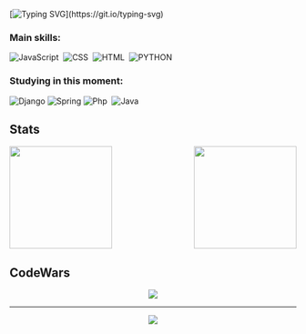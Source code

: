 [![Typing SVG](https://readme-typing-svg.herokuapp.com?font=Fira+Code&duration=2000&pause=100&color=FF006E&center=true&vCenter=true&width=1000&lines=My+name+is+Gabriel+Kist+Camargo;+and+I'm+19+years+old;Software+Engineering+student+;I'm+from+Brazil.;Welcome!)](https://git.io/typing-svg)

 ### Main skills:
![JavaScript](https://img.shields.io/badge/-JavaScript-0D1117?style=for-the-badge&logo=javascript&labelColor=0D1117)&nbsp;
![CSS](https://img.shields.io/badge/-CSS-0D1117?style=for-the-badge&logo=CSS3&logoColor=1572B6&labelColor=0D1117)&nbsp;
![HTML](https://img.shields.io/badge/HTML5-E34F26?style=for-the-badge&logo=html5&logoColor=white)&nbsp;
![PYTHON](https://img.shields.io/badge/Python-3776AB?style=for-the-badge&logo=python&logoColor=white)&nbsp;

### Studying in this moment:

![Django](https://img.shields.io/badge/django-%23092E20.svg?style=for-the-badge&logo=django&logoColor=white)
![Spring](https://img.shields.io/badge/spring-%236DB33F.svg?style=for-the-badge&logo=spring&logoColor=white)
![Php](https://img.shields.io/badge/-php-0D1117?style=for-the-badge&logo=php&logoColor=purple&labelColor=0D1117)&nbsp; 
![Java](https://img.shields.io/badge/java-%23ED8B00.svg?style=for-the-badge&logo=openjdk&logoColor=white)

## Stats

<div>
  <img  height="180em" src="https://github-readme-stats.vercel.app/api?username=gabrielk-camargo&show_icons=true&theme=great-gatsby&include_all_commits=true&count_private=true"/>
  <img align="right" height="180em" src="https://github-readme-stats.vercel.app/api/top-langs/?username=gabrielk-camargo&layout=compact&langs_count=16&theme=great-gatsby"/>
</div>

## CodeWars
<p align="center">
<img src="https://www.codewars.com/users/gabrielk-camargo/badges/large"
</p>

<hr>
<p align="center">
<img src="https://github-profile-trophy.vercel.app/?username=gabrielk-camargo&theme=onedark"
</p>




